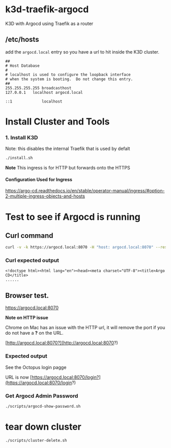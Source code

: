 # k3d-traefik-argocd
K3D with Argocd using Traefik as a router



## /etc/hosts

add the `argocd.local` entry so you have a url to hit inside the K3D cluster. 

```
##
# Host Database
#
# localhost is used to configure the loopback interface
# when the system is booting.  Do not change this entry.
##
255.255.255.255	broadcasthost
127.0.0.1	localhost argocd.local

::1             localhost

```


# Install Cluster and Tools

### 1. Install K3D 

Note: this disables the internal Traefik that is used by defalt

```bash
./install.sh
```

**Note**
This ingress is for HTTP but forwards onto the HTTPS


#### Configuration Used for Ingress

https://argo-cd.readthedocs.io/en/stable/operator-manual/ingress/#option-2-multiple-ingress-objects-and-hosts 


# Test to see if Argocd is running


## Curl command 
```bash
curl -v -k https://argocd.local:8070 -H "host: argocd.local:8070" --resolve argocd.local:8070:127.0.0.1
```

### Curl expected output
```
<!doctype html><html lang="en"><head><meta charset="UTF-8"><title>Argo CD</title>
......
```

## Browser test.

https://argocd.local:8070


**Note on HTTP issue**

Chrome on Mac has an issue with the HTTP url, it will remove the port if you do not have a **?** on the URL.

[http://argocd.local:8070?](http://argocd.local:8070?)

### Expected output 

See the Octopus login pagge 

URL is now 
[https://argocd.local:8070/login?](https://argocd.local:8070/login?)

### Get Argocd Admin Password

```bash
./scripts/argocd-show-password.sh
```


# tear down cluster

```bash
./scripts/cluster-delete.sh
```